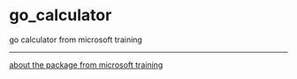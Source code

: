 # go_calculator

go calculator from microsoft training

---

[about the package from microsoft training]()
